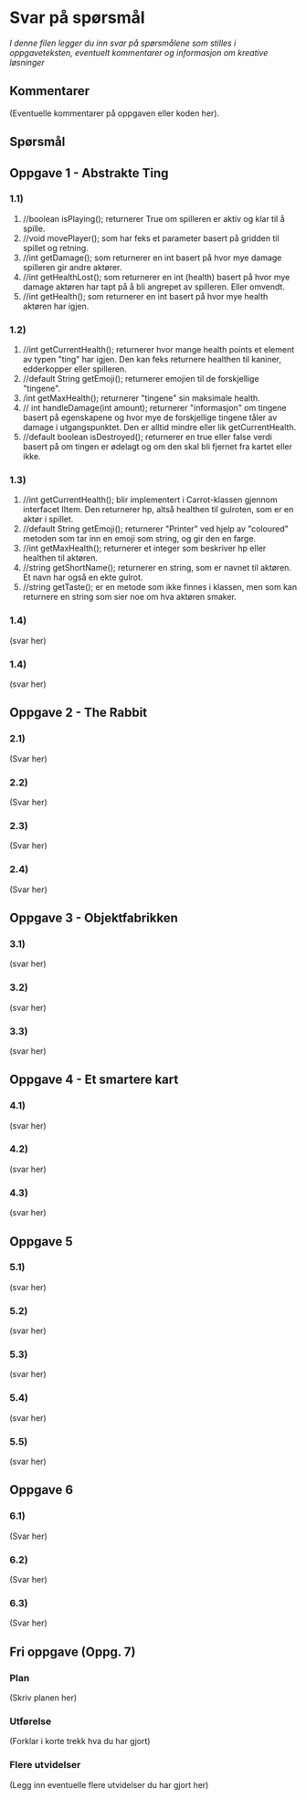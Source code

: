 # Svar på spørsmål

*I denne filen legger du inn svar på spørsmålene som stilles i oppgaveteksten, eventuelt kommentarer og informasjon om kreative løsninger*

## Kommentarer
(Eventuelle kommentarer på oppgaven eller koden her).

## Spørsmål

## Oppgave 1 - Abstrakte Ting

### 1.1) 

1. //boolean isPlaying(); returnerer True om spilleren er aktiv og klar til å spille. 
2. //void movePlayer(); som har feks et parameter basert på gridden til spillet og retning.  
3. //int getDamage(); som returnerer en int basert på hvor mye damage spilleren gir andre aktører.
4. //int getHealthLost(); som returnerer en int (health) basert på hvor mye damage aktøren har tapt på å bli angrepet av spilleren. Eller omvendt. 
5. //int getHealth(); som returnerer en int basert på hvor mye health aktøren har igjen.

### 1.2) 
1.  //int getCurrentHealth(); returnerer hvor mange health points et element av typen "ting" har igjen. Den kan feks returnere healthen til kaniner, edderkopper eller spilleren. 
2. //default String getEmoji(); returnerer emojien til de forskjellige "tingene". 
3. /int getMaxHealth(); returnerer "tingene" sin maksimale health.
4. // int handleDamage(int amount); returnerer "informasjon" om tingene basert på egenskapene og hvor mye de forskjellige tingene tåler av damage i utgangspunktet. Den er alltid mindre eller lik getCurrentHealth.
5. //default boolean isDestroyed(); returnerer en true eller false verdi basert på om tingen er ødelagt og om den skal bli fjernet fra kartet eller ikke. 


### 1.3)
1. //int getCurrentHealth(); blir implementert i Carrot-klassen gjennom interfacet IItem. Den returnerer hp, altså healthen til gulroten, som er en aktør i spillet. 
2. //default String getEmoji(); returnerer "Printer" ved hjelp av "coloured" metoden som tar inn en emoji som string, og gir den en farge. 
3. //int getMaxHealth(); returnerer et integer som beskriver hp eller healthen til aktøren. 
4. //string getShortName(); returnerer en string, som er navnet til aktøren. Et navn har også en ekte gulrot.  
5. //string getTaste(); er en metode som ikke finnes i klassen, men som kan returnere en string som sier noe om hva aktøren smaker.  

### 1.4)
(svar her)

### 1.4)
(svar her)

## Oppgave 2 - The Rabbit

### 2.1)
(Svar her)

### 2.2)
(Svar her)

### 2.3)
(Svar her)

### 2.4)
(Svar her)

## Oppgave 3 - Objektfabrikken

### 3.1)
(svar her)

### 3.2)
(svar her)

### 3.3)
(svar her)

## Oppgave 4 - Et smartere kart

### 4.1)
(svar her)

### 4.2)
(svar her)

### 4.3)
(svar her)

## Oppgave 5

### 5.1)
(svar her)

### 5.2)
(svar her)

### 5.3)
(svar her)

### 5.4)
(svar her)

### 5.5)
(svar her)

## Oppgave 6

### 6.1)
(Svar her)

### 6.2)
(Svar her)

### 6.3)
(Svar her)

## Fri oppgave (Oppg. 7)

### Plan
(Skriv planen her)

### Utførelse
(Forklar i korte trekk hva du har gjort)

### Flere utvidelser
(Legg inn eventuelle flere utvidelser du har gjort her)
